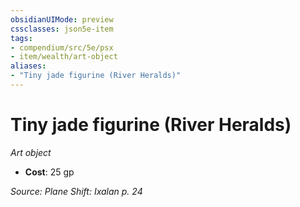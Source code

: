 ```yaml
---
obsidianUIMode: preview
cssclasses: json5e-item
tags:
- compendium/src/5e/psx
- item/wealth/art-object
aliases: 
- "Tiny jade figurine (River Heralds)"
---
```

# Tiny jade figurine (River Heralds)
*Art object*  

- **Cost**: 25 gp

*Source: Plane Shift: Ixalan p. 24*